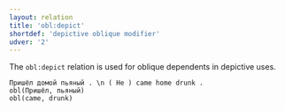 ```yaml
---
layout: relation
title: 'obl:depict'
shortdef: 'depictive oblique modifier'
udver: '2'
---
```


The `obl:depict` relation is used for oblique dependents in depictive uses. 


~~~ sdparse
Пришёл домой пьяный . \n ( He ) came home drunk .
obl(Пришёл, пьяный)
obl(came, drunk)
~~~
<!-- Interlanguage links updated Ne 5. května 2024, 18:21:37 CEST -->
